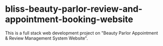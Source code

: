 # bliss-beauty-parlor-review-and-appointment-booking-website
This is a full stack web development project on "Beauty Parlor Appointment &amp; Review Management System Website". 
